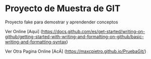 # Proyecto de Muestra de GIT

Proyecto fake para demostrar y aprendender conceptos

Ver Online [Aqui] (https://docs.github.com/es/get-started/writing-on-github/getting-started-with-writing-and-formatting-on-github/basic-writing-and-formatting-syntax)

Ver Otra Pagina Online [AcÁ] (https://maxcpietro.github.io/PruebaGit/)
